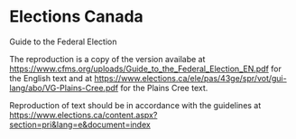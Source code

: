 # Elections Canada

Guide to the Federal Election

The reproduction is a copy of the version availabe at https://www.cfms.org/uploads/Guide_to_the_Federal_Election_EN.pdf for the English text and at https://www.elections.ca/ele/pas/43ge/spr/vot/gui-lang/abo/VG-Plains-Cree.pdf for the Plains Cree text.

Reproduction of text should be in accordance with the guidelines at https://www.elections.ca/content.aspx?section=pri&lang=e&document=index
